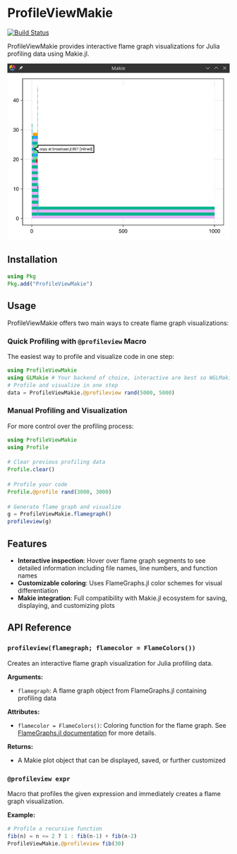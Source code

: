 # ProfileViewMakie

[![Build Status](https://github.com/SimonDanisch/ProfileViewMakie.jl/actions/workflows/CI.yml/badge.svg?branch=main)](https://github.com/SimonDanisch/ProfileViewMakie.jl/actions/workflows/CI.yml?query=branch%3Amain)

ProfileViewMakie provides interactive flame graph visualizations for Julia profiling data using Makie.jl.

![ProfileView Example](readme.png)

## Installation

```julia
using Pkg
Pkg.add("ProfileViewMakie")
```

## Usage

ProfileViewMakie offers two main ways to create flame graph visualizations:

### Quick Profiling with `@profileview` Macro

The easiest way to profile and visualize code in one step:

```julia
using ProfileViewMakie
using GLMakie # Your backend of choice, interactive are best so WGLMakie or GLMakie
# Profile and visualize in one step
data = ProfileViewMakie.@profileview rand(5000, 5000)
```

### Manual Profiling and Visualization

For more control over the profiling process:

```julia
using ProfileViewMakie
using Profile

# Clear previous profiling data
Profile.clear()

# Profile your code
Profile.@profile rand(3000, 3000)

# Generate flame graph and visualize
g = ProfileViewMakie.flamegraph()
profileview(g)
```

## Features

- **Interactive inspection**: Hover over flame graph segments to see detailed information including file names, line numbers, and function names
- **Customizable coloring**: Uses FlameGraphs.jl color schemes for visual differentiation
- **Makie integration**: Full compatibility with Makie.jl ecosystem for saving, displaying, and customizing plots

## API Reference

### `profileview(flamegraph; flamecolor = FlameColors())`

Creates an interactive flame graph visualization for Julia profiling data.

**Arguments:**
- `flamegraph`: A flame graph object from FlameGraphs.jl containing profiling data

**Attributes:**
- `flamecolor = FlameColors()`: Coloring function for the flame graph. See [FlameGraphs.jl documentation](https://timholy.github.io/FlameGraphs.jl/stable/reference/#FlameGraphs.FlameColors) for more details.

**Returns:**
- A Makie plot object that can be displayed, saved, or further customized

### `@profileview expr`

Macro that profiles the given expression and immediately creates a flame graph visualization.

**Example:**
```julia
# Profile a recursive function
fib(n) = n <= 2 ? 1 : fib(n-1) + fib(n-2)
ProfileViewMakie.@profileview fib(30)
```
